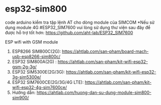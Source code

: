 # esp32-sim800
code arduino kiểm tra tập lệnh AT cho dòng module của SIMCOM
*Nếu sử dụng module 4G #ESP32_SIM7600 vui lòng sử dụng thư viện sau đây để được hỗ trợ tốt hơn:
https://github.com/aht-lab/ESP32_SIM7600

ESP wifi with GSM module
1. ESP8266 SIM800C(2G): https://ahtlab.com/san-pham/board-mach-usb-esp8266-sim800c/
2. ESP32 SIM800A(2G) : https://ahtlab.com/san-pham/kit-wifi-esp32-gsm-2g-3g/
3. ESP32 SIM5300E(2G/3G): https://ahtlab.com/san-pham/kit-wifi-esp32-3g-sim5300e/
4. ESP32 SIM7600CE(2G/3G/4G LTE): https://ahtlab.com/san-pham/kit-wifi-esp32-4g-sim7600ce/
5. Hướng dẫn: https://ahtlab.com/huong-dan-su-dung-module-sim800-sim900/
